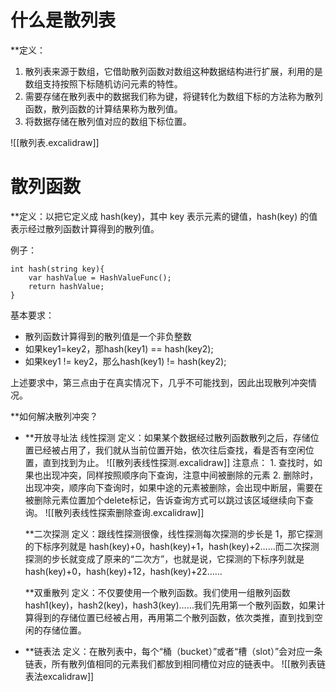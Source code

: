 # 什么是散列表

**定义：
1. 散列表来源于数组，它借助散列函数对数组这种数据结构进行扩展，利用的是数组支持按照下标随机访问元素的特性。
2. 需要存储在散列表中的数据我们称为键，将键转化为数组下标的方法称为散列函数，散列函数的计算结果称为散列值。
3. 将数据存储在散列值对应的数组下标位置。

![[散列表.excalidraw]]

# 散列函数
**定义：以把它定义成 hash(key)，其中 key 表示元素的键值，hash(key) 的值表示经过散列函数计算得到的散列值。

例子：
```
int hash(string key){
	var hashValue = HashValueFunc();
	return hashValue;
}
```

基本要求：
* 散列函数计算得到的散列值是一个非负整数
* 如果key1=key2，那hash(key1) == hash(key2);
* 如果key1 != key2，那么hash(key1) != hash(key2);

上述要求中，第三点由于在真实情况下，几乎不可能找到，因此出现散列冲突情况。

**如何解决散列冲突？
* **开放寻址法
	 线性探测
		定义：如果某个数据经过散列函数散列之后，存储位置已经被占用了，我们就从当前位置开始，依次往后查找，看是否有空闲位置，直到找到为止。
		![[散列表线性探测.excalidraw]]
		注意点：
		 1. 查找时，如果也出现冲突，同样按照顺序向下查询，注意中间被删除的元素
		 2. 删除时，出现冲突，顺序向下查询时，如果中途的元素被删除，会出现中断层，需要在被删除元素位置加个delete标记，告诉查询方式可以跳过该区域继续向下查询。
		![[散列表线性探索删除查询.excalidraw]]
	 
	 **二次探测
		定义：跟线性探测很像，线性探测每次探测的步长是 1，那它探测的下标序列就是 hash(key)+0，hash(key)+1，hash(key)+2……而二次探测探测的步长就变成了原来的“二次方”，也就是说，它探测的下标序列就是 hash(key)+0，hash(key)+12，hash(key)+22……
	
	 **双重散列
		 定义：不仅要使用一个散列函数。我们使用一组散列函数 hash1(key)，hash2(key)，hash3(key)……我们先用第一个散列函数，如果计算得到的存储位置已经被占用，再用第二个散列函数，依次类推，直到找到空闲的存储位置。

* **链表法
	定义：在散列表中，每个“桶（bucket）”或者“槽（slot）”会对应一条链表，所有散列值相同的元素我们都放到相同槽位对应的链表中。
	![[散列表链表法excalidraw]]